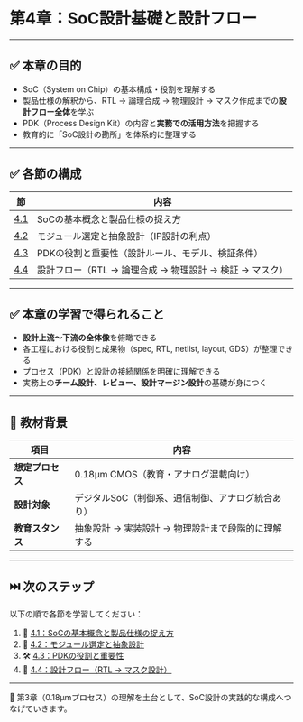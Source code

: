 # 第4章：SoC設計基礎と設計フロー

---

## ✅ 本章の目的

- SoC（System on Chip）の基本構成・役割を理解する  
- 製品仕様の解釈から、RTL → 論理合成 → 物理設計 → マスク作成までの**設計フロー全体**を学ぶ  
- PDK（Process Design Kit）の内容と**実務での活用方法**を把握する  
- 教育的に「SoC設計の勘所」を体系的に整理する

---

## ✅ 各節の構成

| 節 | 内容 |
|----|------|
| [4.1](4.1_soc_concept.md) | SoCの基本概念と製品仕様の捉え方 |
| [4.2](4.2_ip_selection.md) | モジュール選定と抽象設計（IP設計の利点） |
| [4.3](4.3_pdk_role.md) | PDKの役割と重要性（設計ルール、モデル、検証条件） |
| [4.4](4.4_design_flow.md) | 設計フロー（RTL → 論理合成 → 物理設計 → 検証 → マスク） |

---

## ✅ 本章の学習で得られること

- **設計上流〜下流の全体像**を俯瞰できる
- 各工程における役割と成果物（spec, RTL, netlist, layout, GDS）が整理できる
- プロセス（PDK）と設計の接続関係を明確に理解できる
- 実務上の**チーム設計、レビュー、設計マージン設計**の基礎が身につく

---

## 🔧 教材背景

| 項目 | 内容 |
|------|------|
| **想定プロセス** | 0.18μm CMOS（教育・アナログ混載向け） |
| **設計対象** | デジタルSoC（制御系、通信制御、アナログ統合あり） |
| **教育スタンス** | 抽象設計 → 実装設計 → 物理設計まで段階的に理解する |

---

## ⏭️ 次のステップ

以下の順で各節を学習してください：

1. 📘 [4.1：SoCの基本概念と製品仕様の捉え方](4.1_soc_concept.md)
2. 🧩 [4.2：モジュール選定と抽象設計](4.2_ip_selection.md)
3. 🛠️ [4.3：PDKの役割と重要性](4.3_pdk_role.md)
4. 🔄 [4.4：設計フロー（RTL → マスク設計）](4.4_design_flow.md)

---

📎 第3章（0.18μmプロセス）の理解を土台として、SoC設計の実践的な構成へつなげていきます。
